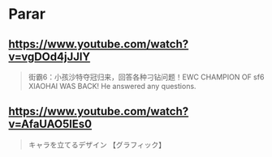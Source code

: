 # Parar

## https://www.youtube.com/watch?v=vgDOd4jJJlY 

> 街霸6：小孩沙特夺冠归来，回答各种刁钻问题！EWC CHAMPION OF sf6 XIAOHAI WAS BACK! He answered any questions. 

## https://www.youtube.com/watch?v=AfaUAO5lEs0

> キャラを立てるデザイン 【グラフィック】 
